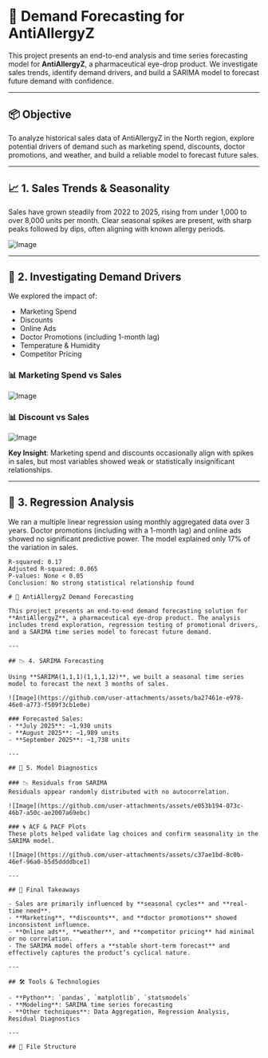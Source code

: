 # 💊 Demand Forecasting for AntiAllergyZ

This project presents an end-to-end analysis and time series forecasting model for **AntiAllergyZ**, a pharmaceutical eye-drop product. We investigate sales trends, identify demand drivers, and build a SARIMA model to forecast future demand with confidence.

---

## 📦 Objective

To analyze historical sales data of AntiAllergyZ in the North region, explore potential drivers of demand such as marketing spend, discounts, doctor promotions, and weather, and build a reliable model to forecast future sales.

---

## 📈 1. Sales Trends & Seasonality

Sales have grown steadily from 2022 to 2025, rising from under 1,000 to over 8,000 units per month. Clear seasonal spikes are present, with sharp peaks followed by dips, often aligning with known allergy periods.

![Image](https://github.com/user-attachments/assets/d37379ac-8f15-41f7-b7b8-9fcf76a9774f)

---

## 🧠 2. Investigating Demand Drivers

We explored the impact of:
- Marketing Spend
- Discounts
- Online Ads
- Doctor Promotions (including 1-month lag)
- Temperature & Humidity
- Competitor Pricing

### 📊 Marketing Spend vs Sales
![Image](https://github.com/user-attachments/assets/7cc0c7c1-51d5-40a7-8f38-9a8bfed7136d)

### 📊 Discount vs Sales
![Image](https://github.com/user-attachments/assets/f4082ce4-5632-42d0-a499-df3460b9d208)

**Key Insight**: Marketing spend and discounts occasionally align with spikes in sales, but most variables showed weak or statistically insignificant relationships.

---

## 🧪 3. Regression Analysis

We ran a multiple linear regression using monthly aggregated data over 3 years. Doctor promotions (including with a 1-month lag) and online ads showed no significant predictive power. The model explained only 17% of the variation in sales.

```text
R-squared: 0.17
Adjusted R-squared: 0.065
P-values: None < 0.05
Conclusion: No strong statistical relationship found

# 💊 AntiAllergyZ Demand Forecasting

This project presents an end-to-end demand forecasting solution for **AntiAllergyZ**, a pharmaceutical eye-drop product. The analysis includes trend exploration, regression testing of promotional drivers, and a SARIMA time series model to forecast future demand.

---

## 📉 4. SARIMA Forecasting

Using **SARIMA(1,1,1)(1,1,1,12)**, we built a seasonal time series model to forecast the next 3 months of sales.

![Image](https://github.com/user-attachments/assets/ba27461e-e978-46e0-a773-f509f3cb1e0e)

### Forecasted Sales:
- **July 2025**: ~1,930 units  
- **August 2025**: ~1,989 units  
- **September 2025**: ~1,738 units  

---

## 📎 5. Model Diagnostics

### 📉 Residuals from SARIMA  
Residuals appear randomly distributed with no autocorrelation.

![Image](https://github.com/user-attachments/assets/e053b194-073c-46b7-a50c-ae2007a69ebc)

### 🌀 ACF & PACF Plots  
These plots helped validate lag choices and confirm seasonality in the SARIMA model.

![Image](https://github.com/user-attachments/assets/c37ae1bd-8c0b-46ef-96a0-b5d5ddddbce1)

---

## 📌 Final Takeaways

- Sales are primarily influenced by **seasonal cycles** and **real-time need**.
- **Marketing**, **discounts**, and **doctor promotions** showed inconsistent influence.
- **Online ads**, **weather**, and **competitor pricing** had minimal or no correlation.
- The SARIMA model offers a **stable short-term forecast** and effectively captures the product’s cyclical nature.

---

## 🛠️ Tools & Technologies

- **Python**: `pandas`, `matplotlib`, `statsmodels`
- **Modeling**: SARIMA time series forecasting
- **Other techniques**: Data Aggregation, Regression Analysis, Residual Diagnostics

---

## 📂 File Structure

